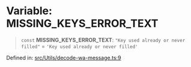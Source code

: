 # Variable: MISSING\_KEYS\_ERROR\_TEXT

> `const` **MISSING\_KEYS\_ERROR\_TEXT**: `"Key used already or never filled"` = `'Key used already or never filled'`

Defined in: [src/Utils/decode-wa-message.ts:9](https://github.com/Fokusdotid/Baileys/blob/b457796e9982984bfe7323cdd6fea8bc613c4ed0/src/Utils/decode-wa-message.ts#L9)
